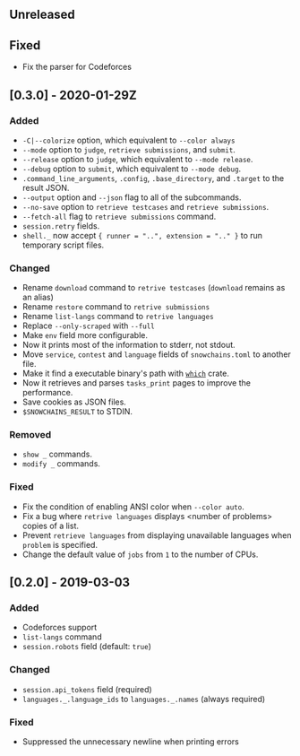## Unreleased

## Fixed

* Fix the parser for Codeforces

## [0.3.0] - 2020-01-29Z

### Added

* `-C|--colorize` option, which equivalent to `--color always`
* `--mode` option to `judge`, `retrieve submissions`, and `submit`.
* `--release` option to `judge`, which equivalent to `--mode release`.
* `--debug` option to `submit`, which equivalent to `--mode debug`.
* `.command_line_arguments`, `.config`, `.base_directory`, and `.target` to the result JSON.
* `--output` option and `--json` flag to all of the subcommands.
* `--no-save` option to `retrieve testcases` and `retrieve submissions`.
* `--fetch-all` flag to `retrieve submissions` command.
* `session.retry` fields.
* `shell._` now accept `{ runner = "..", extension = ".." }` to run temporary script files.

### Changed

* Rename `download` command to `retrive testcases` (`download` remains as an alias)
* Rename `restore` command to `retrive submissions`
* Rename `list-langs` command to `retrive languages`
* Replace `--only-scraped` with `--full`
* Make `env` field more configurable.
* Now it prints most of the information to stderr, not stdout.
* Move `service`, `contest` and `language` fields of `snowchains.toml` to another file.
* Make it find a executable binary's path with [`which`](https://crates.io/crates/which) crate.
* Now it retrieves and parses `tasks_print` pages to improve the performance.
* Save cookies as JSON files.
* `$SNOWCHAINS_RESULT` to STDIN.

### Removed

* `show _` commands.
* `modify _` commands.

### Fixed

* Fix the condition of enabling ANSI color when `--color auto`.
* Fix a bug where `retrive languages` displays &lt;number of problems&gt; copies of a list.
* Prevent `retrieve languages` from displaying unavailable languages when `problem` is specified.
* Change the default value of `jobs` from `1` to the number of CPUs.

## [0.2.0] - 2019-03-03

### Added

* Codeforces support
* `list-langs` command
* `session.robots` field (default: `true`)

### Changed

* `session.api_tokens` field (required)
* `languages._.language_ids` to `languages._.names` (always required)

### Fixed

* Suppressed the unnecessary newline when printing errors
